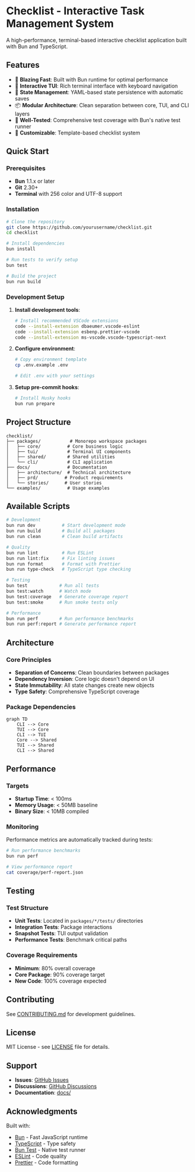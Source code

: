 # Checklist - Interactive Task Management System

A high-performance, terminal-based interactive checklist application built with Bun and TypeScript.

## Features

- 🚀 **Blazing Fast**: Built with Bun runtime for optimal performance
- 📝 **Interactive TUI**: Rich terminal interface with keyboard navigation
- 🔄 **State Management**: YAML-based state persistence with automatic saves
- 📦 **Modular Architecture**: Clean separation between core, TUI, and CLI layers
- 🧪 **Well-Tested**: Comprehensive test coverage with Bun's native test runner
- 🎨 **Customizable**: Template-based checklist system

## Quick Start

### Prerequisites

- **Bun** 1.1.x or later
- **Git** 2.30+
- **Terminal** with 256 color and UTF-8 support

### Installation

```bash
# Clone the repository
git clone https://github.com/yourusername/checklist.git
cd checklist

# Install dependencies
bun install

# Run tests to verify setup
bun test

# Build the project
bun run build
```

### Development Setup

1. **Install development tools**:

   ```bash
   # Install recommended VSCode extensions
   code --install-extension dbaeumer.vscode-eslint
   code --install-extension esbenp.prettier-vscode
   code --install-extension ms-vscode.vscode-typescript-next
   ```

2. **Configure environment**:

   ```bash
   # Copy environment template
   cp .env.example .env

   # Edit .env with your settings
   ```

3. **Setup pre-commit hooks**:
   ```bash
   # Install Husky hooks
   bun run prepare
   ```

## Project Structure

```
checklist/
├── packages/           # Monorepo workspace packages
│   ├── core/          # Core business logic
│   ├── tui/           # Terminal UI components
│   ├── shared/        # Shared utilities
│   └── cli/           # CLI application
├── docs/              # Documentation
│   ├── architecture/  # Technical architecture
│   ├── prd/          # Product requirements
│   └── stories/      # User stories
└── examples/          # Usage examples
```

## Available Scripts

```bash
# Development
bun run dev          # Start development mode
bun run build        # Build all packages
bun run clean        # Clean build artifacts

# Quality
bun run lint         # Run ESLint
bun run lint:fix     # Fix linting issues
bun run format       # Format with Prettier
bun run type-check   # TypeScript type checking

# Testing
bun test            # Run all tests
bun test:watch      # Watch mode
bun test:coverage   # Generate coverage report
bun test:smoke      # Run smoke tests only

# Performance
bun run perf        # Run performance benchmarks
bun run perf:report # Generate performance report
```

## Architecture

### Core Principles

- **Separation of Concerns**: Clean boundaries between packages
- **Dependency Inversion**: Core logic doesn't depend on UI
- **State Immutability**: All state changes create new objects
- **Type Safety**: Comprehensive TypeScript coverage

### Package Dependencies

```mermaid
graph TD
    CLI --> Core
    TUI --> Core
    CLI --> TUI
    Core --> Shared
    TUI --> Shared
    CLI --> Shared
```

## Performance

### Targets

- **Startup Time**: < 100ms
- **Memory Usage**: < 50MB baseline
- **Binary Size**: < 10MB compiled

### Monitoring

Performance metrics are automatically tracked during tests:

```bash
# Run performance benchmarks
bun run perf

# View performance report
cat coverage/perf-report.json
```

## Testing

### Test Structure

- **Unit Tests**: Located in `packages/*/tests/` directories
- **Integration Tests**: Package interactions
- **Snapshot Tests**: TUI output validation
- **Performance Tests**: Benchmark critical paths

### Coverage Requirements

- **Minimum**: 80% overall coverage
- **Core Package**: 90% coverage target
- **New Code**: 100% coverage expected

## Contributing

See [CONTRIBUTING.md](docs/CONTRIBUTING.md) for development guidelines.

## License

MIT License - see [LICENSE](LICENSE) file for details.

## Support

- **Issues**: [GitHub Issues](https://github.com/yourusername/checklist/issues)
- **Discussions**: [GitHub Discussions](https://github.com/yourusername/checklist/discussions)
- **Documentation**: [docs/](docs/)

## Acknowledgments

Built with:

- [Bun](https://bun.sh) - Fast JavaScript runtime
- [TypeScript](https://www.typescriptlang.org) - Type safety
- [Bun Test](https://bun.sh/docs/cli/test) - Native test runner
- [ESLint](https://eslint.org) - Code quality
- [Prettier](https://prettier.io) - Code formatting
